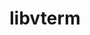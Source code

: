 ---
title: "libvterm"
layout: cache
categories: [package, develop]
meta: {"compilers": ["gcc@10.2.1", "gcc@10.5.0", "gcc@13.3.0", "gcc@7.5.0"], "num_specs": 17, "num_specs_by_stack": {"developer-tools": 1, "developer-tools-aarch64-linux-gnu": 8, "developer-tools-manylinux2014": 1, "developer-tools-x86_64_v3-linux-gnu": 7, "root": 17}, "oss": ["centos7", "rhel8", "ubuntu18.04"], "platforms": ["linux"], "stacks": ["developer-tools", "developer-tools-aarch64-linux-gnu", "developer-tools-manylinux2014", "developer-tools-x86_64_v3-linux-gnu", "root"], "targets": ["aarch64", "x86_64_v3"], "versions": ["0.3.3"]}
spec_details: [{"compiler": "gcc@10.5.0", "hash": "2gykvk2g636pomeyp26vn55yi5dzqfz6", "os": "centos7", "platform": "linux", "size": "-", "stacks": ["developer-tools-x86_64_v3-linux-gnu", "root"], "target": "x86_64_v3", "variants": ["build_system=makefile"], "versions": ["0.3.3"]}, {"compiler": "gcc@13.3.0", "hash": "3f4ujmkteze7dgvnfkegzlghu6tdlvo2", "os": "rhel8", "platform": "linux", "size": "-", "stacks": ["developer-tools-aarch64-linux-gnu", "root"], "target": "aarch64", "variants": ["build_system=makefile"], "versions": ["0.3.3"]}, {"compiler": "gcc@10.5.0", "hash": "5sg676s6jqyi5afjnfea4eaf4ix7dt6r", "os": "centos7", "platform": "linux", "size": "-", "stacks": ["developer-tools-x86_64_v3-linux-gnu", "root"], "target": "x86_64_v3", "variants": ["build_system=makefile"], "versions": ["0.3.3"]}, {"compiler": "gcc@10.2.1", "hash": "7mq6bgjvbon3k5pdx2whkq6whozrxqtf", "os": "centos7", "platform": "linux", "size": "-", "stacks": ["developer-tools-manylinux2014", "root"], "target": "x86_64_v3", "variants": ["build_system=makefile"], "versions": ["0.3.3"]}, {"compiler": "gcc@13.3.0", "hash": "7tjy4jzwtlwu5jm3xtzwf2giiul5eads", "os": "rhel8", "platform": "linux", "size": "-", "stacks": ["developer-tools-aarch64-linux-gnu", "root"], "target": "aarch64", "variants": ["build_system=makefile"], "versions": ["0.3.3"]}, {"compiler": "gcc@13.3.0", "hash": "azgdy4tcbkhlhcgbjkknq2wjablbulg3", "os": "rhel8", "platform": "linux", "size": "-", "stacks": ["developer-tools-aarch64-linux-gnu", "root"], "target": "aarch64", "variants": ["build_system=makefile"], "versions": ["0.3.3"]}, {"compiler": "gcc@10.5.0", "hash": "burv4i5m5avmaonsdtkrmhl6h5vmslhc", "os": "centos7", "platform": "linux", "size": "-", "stacks": ["developer-tools-x86_64_v3-linux-gnu", "root"], "target": "x86_64_v3", "variants": ["build_system=makefile"], "versions": ["0.3.3"]}, {"compiler": "gcc@10.5.0", "hash": "cwxc4tret5ich7ifemyavad5z7omduq5", "os": "centos7", "platform": "linux", "size": "-", "stacks": ["developer-tools-x86_64_v3-linux-gnu", "root"], "target": "x86_64_v3", "variants": ["build_system=makefile"], "versions": ["0.3.3"]}, {"compiler": "gcc@10.5.0", "hash": "dpuvf2vbrzr2ne4cktlhvqvr554bmq4b", "os": "centos7", "platform": "linux", "size": "-", "stacks": ["developer-tools-x86_64_v3-linux-gnu", "root"], "target": "x86_64_v3", "variants": ["build_system=makefile"], "versions": ["0.3.3"]}, {"compiler": "gcc@10.5.0", "hash": "dugmguav27dclyaykczlmfx7e3ovzfmn", "os": "centos7", "platform": "linux", "size": "-", "stacks": ["developer-tools-x86_64_v3-linux-gnu", "root"], "target": "x86_64_v3", "variants": ["build_system=makefile"], "versions": ["0.3.3"]}, {"compiler": "gcc@13.3.0", "hash": "ehvo6kqn4zhhqkyocwcmj4k5vgyfbon3", "os": "rhel8", "platform": "linux", "size": "-", "stacks": ["developer-tools-aarch64-linux-gnu", "root"], "target": "aarch64", "variants": ["build_system=makefile"], "versions": ["0.3.3"]}, {"compiler": "gcc@13.3.0", "hash": "igjv6ui2565zxqajylgc4umeiqj5yuae", "os": "rhel8", "platform": "linux", "size": "-", "stacks": ["developer-tools-aarch64-linux-gnu", "root"], "target": "aarch64", "variants": ["build_system=makefile"], "versions": ["0.3.3"]}, {"compiler": "gcc@13.3.0", "hash": "o3mnt4hrl2pkw4knzzfw4dkiu6pp77lx", "os": "rhel8", "platform": "linux", "size": "-", "stacks": ["developer-tools-aarch64-linux-gnu", "root"], "target": "aarch64", "variants": ["build_system=makefile"], "versions": ["0.3.3"]}, {"compiler": "gcc@13.3.0", "hash": "pjfdwprnjuzeek6ixgeiglzfhz33vz2o", "os": "rhel8", "platform": "linux", "size": "-", "stacks": ["developer-tools-aarch64-linux-gnu", "root"], "target": "aarch64", "variants": ["build_system=makefile"], "versions": ["0.3.3"]}, {"compiler": "gcc@10.5.0", "hash": "popfwwc3kedgr5l4h2c4twt25z4sefgh", "os": "centos7", "platform": "linux", "size": "-", "stacks": ["developer-tools-x86_64_v3-linux-gnu", "root"], "target": "x86_64_v3", "variants": ["build_system=makefile"], "versions": ["0.3.3"]}, {"compiler": "gcc@7.5.0", "hash": "s27iuefbcxun3nac6xvswlfhnv2vhyt4", "os": "ubuntu18.04", "platform": "linux", "size": "-", "stacks": ["developer-tools", "root"], "target": "x86_64_v3", "variants": ["build_system=makefile"], "versions": ["0.3.3"]}, {"compiler": "gcc@13.3.0", "hash": "xmbayghbot74ts2vf3477uk2e2c3ipfj", "os": "rhel8", "platform": "linux", "size": "-", "stacks": ["developer-tools-aarch64-linux-gnu", "root"], "target": "aarch64", "variants": ["build_system=makefile"], "versions": ["0.3.3"]}]
---